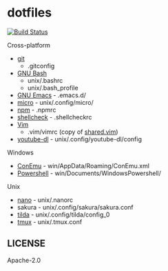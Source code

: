 # dotfiles

[![Build Status](https://travis-ci.org/janlazo/dotfiles.svg?branch=master)](https://travis-ci.org/janlazo/dotfiles)
<!-- [![Build status](https://ci.appveyor.com/api/projects/status/xurcugqd2xmhks88?svg=true)](https://ci.appveyor.com/project/janlazo/dotfiles) -->

Cross-platform

- [git](https://git-scm.com/)
    - .gitconfig
- [GNU Bash][gnu-bash]
    - unix/.bashrc
    - unix/.bash_profile
- [GNU Emacs][gnu-emacs] - .emacs.d/
- [micro][github-micro] - unix/.config/micro/
- [npm][npm-site] - .npmrc
- [shellcheck][github-shellcheck] - .shellcheckrc
- [Vim](https://www.vim.org)
    - .vim/vimrc (copy of [shared.vim](https://github.com/janlazo/dotvim8/blob/master/shared.vim))
- [youtube-dl][github-youtube-dl] - unix/.config/youtube-dl/config

Windows

- [ConEmu][github-conemu] - win/AppData/Roaming/ConEmu.xml
- [Powershell][github-powershell] - win/Documents/WindowsPowershell/

Unix

- [nano][nano-site] - unix/.nanorc
- sakura - unix/.config/sakura/sakura.conf
- [tilda][github-tilda] - unix/.config/tilda/config_0
- [tmux][github-tmux] - unix/.tmux.conf

## LICENSE

Apache-2.0

[github-conemu]: https://github.com/Maximus5/ConEmu
[github-micro]: https://github.com/zyedidia/micro
[github-powershell]:  https://github.com/PowerShell/PowerShell
[github-shellcheck]: https://github.com/koalaman/shellcheck
[github-tilda]: https://github.com/lanoxx/tilda
[github-tmux]: https://github.com/tmux/tmux
[github-youtube-dl]: https://github.com/rg3/youtube-dl
[gnu-bash]: https://www.gnu.org/software/bash/
[gnu-emacs]: https://www.gnu.org/software/emacs/
[nano-site]: https://www.nano-editor.org/
[npm-site]: https://www.npmjs.com/
